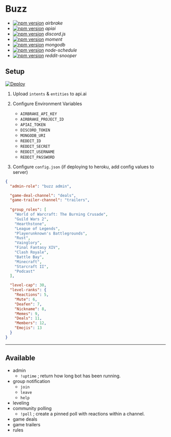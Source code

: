 # Buzz
- [![npm version](https://badge.fury.io/js/airbrake.svg)](https://badge.fury.io/js/airbrake) *airbrake* 
- [![npm version](https://badge.fury.io/js/apiai.svg)](https://badge.fury.io/js/apiai) *apiai* 
- [![npm version](https://badge.fury.io/js/discord.js.svg)](https://badge.fury.io/js/discord.js) *discord.js*
- [![npm version](https://badge.fury.io/js/moment.svg)](https://badge.fury.io/js/moment) *moment*
- [![npm version](https://badge.fury.io/js/mongodb.svg)](https://badge.fury.io/js/mongodb) *mongodb*
- [![npm version](https://badge.fury.io/js/node-schedule.svg)](https://badge.fury.io/js/node-schedule) *node-schedule*
- [![npm version](https://badge.fury.io/js/reddit-snooper.svg)](https://badge.fury.io/js/reddit-snooper) *reddit-snooper*

## Setup
[![Deploy](https://www.herokucdn.com/deploy/button.svg)](https://heroku.com/deploy)

1. Upload `intents` & `entities` to api.ai

2. Configure Environment Variables
   * `AIRBRAKE_API_KEY`
   * `AIRBRAKE_PROJECT_ID`
   * `APIAI_TOKEN`
   * `DISCORD_TOKEN`
   * `MONGODB_URI`
   * `REDDIT_ID`
   * `REDDIT_SECRET`
   * `REDDIT_USERNAME`
   * `REDDIT_PASSWORD`

3. Configure `config.json` (if deploying to heroku, add config values to server)
```json
{
  "admin-role": "buzz admin",

  "game-deal-channel": "deals",
  "game-trailer-channel": "trailers",
  
  "group_roles": [
    "World of Warcraft: The Burning Crusade",
    "Guild Wars 2",
    "Hearthstone",
    "League of Legends",
    "Playerunknown's Battlegrounds",
    "Rust",
    "Vainglory",
    "Final Fantasy XIV",
    "Clash Royale",
    "Battle Bay",
    "Minecraft",
    "Starcraft II",
    "Podcast"
  ],

  "level-cap": 30,
  "level-ranks": {
    "Reactions": 5,
    "Mute": 6,
    "Deafen": 7,
    "Nickname": 8,
    "Memes": 9,
    "Deals": 11,
    "Members": 12,
    "Emojis": 13
  }
}
```
---
## Available
- admin
  * `!uptime`  ; return how long bot has been running.
- group notification
  * `join`
  * `leave`
  * `help`
- leveling
- community polling
  * `!poll`    ; create a pinned poll with reactions within a channel.
- game deals
- game trailers
- rules
